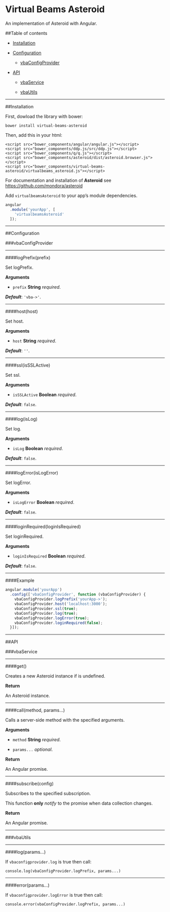 # Virtual Beams Asteroid

An implementation of Asteroid with Angular.

##Table of contents

* [Installation](#installation)

* [Configuration](#configuration)

    * [vbaConfigProvider](#vbaconfigprovider)

* [API](#api)

    * [vbaService](#vbaservice)

    * [vbaUtils](#vbautils)

---

##Installation

First, dowload the library with bower:

    bower install virtual-beams-asteroid

Then, add this in your html:

    <script src="bower_components/angular/angular.js"></script>
    <script src="bower_components/ddp.js/src/ddp.js"></script>
    <script src="bower_components/q/q.js"></script>
    <script src="bower_components/asteroid/dist/asteroid.browser.js"></script>
    <script src="bower_components/virtual-beams-asteroid/virtualbeams_asteroid.js"></script>

For documentation and installation of **Asteroid** see https://github.com/mondora/asteroid

Add `virtualbeamsAsteroid` to your app’s module dependencies.

```js
angular
  .module('yourApp', [
    'virtualbeamsAsteroid'
  ]);
```

---

##Configuration

###vbaConfigProvider

---

####logPrefix(prefix)

Set logPrefix.

**Arguments**

* `prefix` **String** *required*.

***Default***: `'vba->'`.

---

####host(host)

Set host.

**Arguments**

* `host` **String** *required*.

***Default***: `''`.

---

####ssl(isSSLActive)

Set ssl.

**Arguments**

* `isSSLActive` **Boolean** *required*.

***Default***: `false`.

---

####log(isLog)

Set log.

**Arguments**

* `isLog` **Boolean** *required*.

***Default***: `false`.

---

####logError(isLogError)

Set logError.

**Arguments**

* `isLogError` **Boolean** *required*.

***Default***: `false`.

---

####loginRequired(loginIsRequired)

Set loginRequired.

**Arguments**

* `loginIsRequired` **Boolean** *required*.

***Default***: `false`.

---

####Example

```js
angular.module('yourApp')
  .config(['vbaConfigProvider', function (vbaConfigProvider) {
    vbaConfigProvider.logPrefix('yourApp->');
    vbaConfigProvider.host('localhost:3000');
    vbaConfigProvider.ssl(true);
    vbaConfigProvider.log(true);
    vbaConfigProvider.logError(true);
    vbaConfigProvider.loginRequired(false);
  }]);
```

---

##API

###vbaService

---

####get()

Creates a new Asteroid instance if is undefined.

**Return**

An Asteroid instance.

---

####call(method, params...)

Calls a server-side method with the specified arguments.

**Arguments**

* `method` **String** *required*.

* `params...` *optional*.

**Return**

An Angular promise.

---

####subscribe(config)

Subscribes to the specified subscription.

This function **only** *notify* to the promise when data collection changes.

**Return**

An Angular promise.

---

###vbaUtils

---

####log(params...)

If `vbaconfigprovider.log` is true then call:

`console.log(vbaConfigProvider.logPrefix, params...)`

---

####error(params...)

If `vbaconfigprovider.logError` is true then call:

`console.error(vbaConfigProvider.logPrefix, params...)`